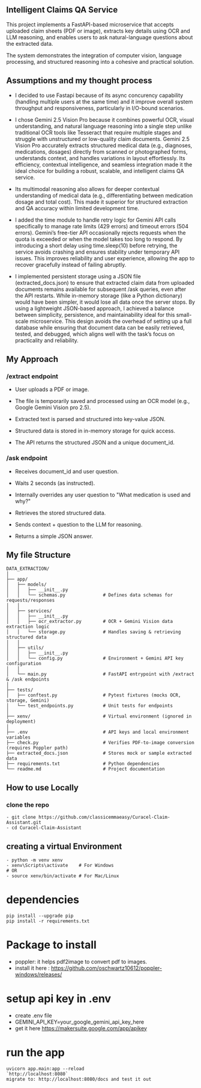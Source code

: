 
## Intelligent Claims QA Service
This project implements a FastAPI-based microservice that accepts uploaded claim sheets (PDF or image), extracts key details using OCR and LLM reasoning, and enables users to ask natural-language questions about the extracted data.

The system demonstrates the integration of computer vision, language processing, and structured reasoning into a cohesive and practical solution.




## Assumptions and my thought process
- I decided to use Fastapi because of its async concurency capability (handling multiple users at the same time) and it improve overall system throughput and responsiveness, particularly in I/O-bound scenarios.

- I chose Gemini 2.5 Vision Pro because it combines powerful OCR, visual understanding, and natural language reasoning into a single step unlike traditional OCR tools like Tesseract that require multiple stages and struggle with unstructured or low-quality claim documents. Gemini 2.5 Vision Pro accurately extracts structured medical data (e.g., diagnoses, medications, dosages) directly from scanned or photographed forms, understands context, and handles variations in layout effortlessly. Its efficiency, contextual intelligence, and seamless integration made it the ideal choice for building a robust, scalable, and intelligent claims QA service.
- Its multimodal reasoning also allows for deeper contextual understanding of medical data (e.g., differentiating between medication dosage and total cost). This made it superior for structured extraction and QA accuracy within limited development time.

- I added the time module to handle retry logic for Gemini API calls specifically to manage rate limits (429 errors) and timeout errors (504 errors). Gemini’s free-tier API occasionally rejects requests when the quota is exceeded or when the model takes too long to respond. By introducing a short delay using time.sleep(10) before retrying, the service avoids crashing and ensures stability under temporary API issues. This improves reliability and user experience, allowing the app to recover gracefully instead of failing abruptly.

- I implemented persistent storage using a JSON file (extracted_docs.json) to ensure that extracted claim data from uploaded documents remains available for subsequent /ask queries, even after the API restarts. While in-memory storage (like a Python dictionary) would have been simpler, it would lose all data once the server stops. By using a lightweight JSON-based approach, I achieved a balance between simplicity, persistence, and maintainability ideal for this small-scale microservice. This design avoids the overhead of setting up a full database while ensuring that document data can be easily retrieved, tested, and debugged, which aligns well with the task’s focus on practicality and reliability.

## My Approach

### /extract endpoint

- User uploads a PDF or image.

- The file is temporarily saved and processed using an OCR model (e.g., Google Gemini Vision pro 2.5).

- Extracted text is parsed and structured into key-value JSON.

- Structured data is stored in in-memory storage for quick access.

- The API returns the structured JSON and a unique document_id.

### /ask endpoint

- Receives document_id and user question.

- Waits 2 seconds (as instructed).

- Internally overrides any user question to "What medication is used and why?"

- Retrieves the stored structured data.

- Sends context + question to the LLM for reasoning.

- Returns a simple JSON answer.


## My file Structure

```
DATA_EXTRACTION/
│
├── app/
│   ├── models/
│   │   ├── __init__.py
│   │   └── schemas.py              # Defines data schemas for requests/responses
│   │
│   ├── services/
│   │   ├── __init__.py
│   │   ├── ocr_extractor.py        # OCR + Gemini Vision data extraction logic
│   │   └── storage.py              # Handles saving & retrieving structured data
│   │
│   ├── utils/
│   │   ├── __init__.py
│   │   └── config.py               # Environment + Gemini API key configuration
│   │
│   └── main.py                     # FastAPI entrypoint with /extract & /ask endpoints
│
├── tests/
│   ├── conftest.py                 # Pytest fixtures (mocks OCR, storage, Gemini)
│   └── test_endpoints.py           # Unit tests for endpoints
│
├── xenv/                           # Virtual environment (ignored in deployment)
│
├── .env                            # API keys and local environment variables
├── check.py                        # Verifies PDF-to-image conversion (requires Poppler path)
├── extracted_docs.json             # Stores mock or sample extracted data
├── requirements.txt                # Python dependencies
└── readme.md                       # Project documentation
```

## How to use Locally
### clone the  repo
```
- git clone https://github.com/classicemmaeasy/Curacel-Claim-Assistant.git
- cd Curacel-Claim-Assistant
```
## creating a virtual Environment
```
- python -m venv xenv
- xenv\Scripts\activate    # For Windows
# OR
- source xenv/bin/activate # For Mac/Linux
```
# dependencies
```
pip install --upgrade pip
pip install -r requirements.txt
```

# Package to install
- poppler: it helps pdf2image to convert pdf to images.
- install it here : https://github.com/oschwartz10612/poppler-windows/releases/

# setup api key in  .env
- create .env file
- GEMINI_API_KEY=your_google_gemini_api_key_here
- get it here
https://makersuite.google.com/app/apikey

# run the app
```
uvicorn app.main:app --reload
`http://localhost:8080`
migrate to: http://localhost:8080/docs and test it out
```


